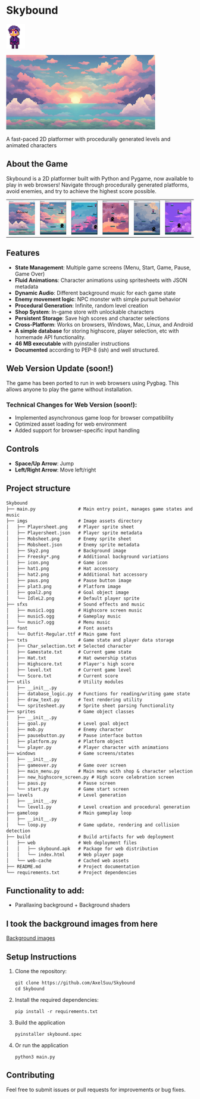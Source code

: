 # Skybound
![Skybound Logo](imgs/IdleL2.png)
<td><img src="imgs/sky2.png" alt="drawing" width="400"/></td>

A fast-paced 2D platformer with procedurally generated levels and animated characters

## About the Game
Skybound is a 2D platformer built with Python and Pygame, now available to play in web browsers! Navigate through procedurally generated platforms, avoid enemies, and try to achieve the highest score possible.

<table>
  <tr>
    <td><img src="imgs/1.png" alt="drawing" width="200"/></td>
    <td><img src="imgs/2.png" alt="drawing" width="200"/></td>
    <td><img src="imgs/3.png" alt="drawing" width="200"/></td>
    <td><img src="imgs/4.png" alt="drawing" width="200"/></td>
    <td><img src="imgs/5.png" alt="drawing" width="200"/></td>
    <td><img src="imgs/6.png" alt="drawing" width="200"/></td>
  </tr>
</table>

## Features
- **State Management**: Multiple game screens (Menu, Start, Game, Pause, Game Over)
- **Fluid Animations**: Character animations using spritesheets with JSON metadata
- **Dynamic Audio**: Different background music for each game state
- **Enemy movement logic**: NPC monster with simple pursuit behavior
- **Procedural Generation**: Infinite, random level creation
- **Shop System**: In-game store with unlockable characters
- **Persistent Storage**: Save high scores and character selections
- **Cross-Platform**: Works on browsers, Windows, Mac, Linux, and Android
- **A simple database** for storing highscore, player selection, etc with homemade API functionality.
- **46 MB executable** with pyinstaller instructions
- **Documented** according to PEP-8 (ish) and well structured.


## Web Version Update (soon!)
The game has been ported to run in web browsers using Pygbag. This allows anyone to play the game without installation.


### Technical Changes for Web Version (soon!):
- Implemented asynchronous game loop for browser compatibility
- Optimized asset loading for web environment
- Added support for browser-specific input handling

## Controls
- **Space/Up Arrow**: Jump
- **Left/Right Arrow**: Move left/right

## Project structure
```
Skybound
├── main.py                # Main entry point, manages game states and music
├── imgs                   # Image assets directory
│   ├── Playersheet.png    # Player sprite sheet
│   ├── Playersheet.json   # Player sprite metadata
│   ├── Mobsheet.png       # Enemy sprite sheet
│   ├── Mobsheet.json      # Enemy sprite metadata
│   ├── Sky2.png           # Background image
│   ├── Freesky*.png       # Additional background variations
│   ├── icon.png           # Game icon
│   ├── hat1.png           # Hat accessory
│   ├── hat2.png           # Additional hat accessory
│   ├── paus.png           # Pause button image
│   ├── plat3.png          # Platform image
│   ├── goal2.png          # Goal object image
│   └── IdleL2.png         # Default player sprite
├── sfxs                   # Sound effects and music
│   ├── music1.ogg         # Highscore screen music
│   ├── music5.ogg         # Gameplay music
│   └── music7.ogg         # Menu music
├── font                   # Font assets
│   └── Outfit-Regular.ttf # Main game font
├── txts                   # Game state and player data storage
│   ├── Char_selection.txt # Selected character
│   ├── Gamestate.txt      # Current game state
│   ├── Hat.txt            # Hat ownership status
│   ├── Highscore.txt      # Player's high score
│   ├── level.txt          # Current game level
│   └── Score.txt          # Current score
├── utils                  # Utility modules
│   ├── __init__.py
│   ├── database_logic.py  # Functions for reading/writing game state
│   ├── draw_text.py       # Text rendering utility
│   └── spritesheet.py     # Sprite sheet parsing functionality
├── sprites                # Game object classes
│   ├── __init__.py
│   ├── goal.py            # Level goal object
│   ├── mob.py             # Enemy character
│   ├── pausebutton.py     # Pause interface button
│   ├── platform.py        # Platform object
│   └── player.py          # Player character with animations
├── windows                # Game screens/states
│   ├── __init__.py
│   ├── gameover.py        # Game over screen
│   ├── main_menu.py       # Main menu with shop & character selection
│   ├── new_highscore_screen.py # High score celebration screen
│   ├── paus.py            # Pause screen
│   └── start.py           # Game start screen
├── levels                 # Level generation
│   ├── __init__.py
│   └── level1.py          # Level creation and procedural generation
├── gameloop               # Main gameplay loop
│   ├── __init__.py
│   └── loop.py            # Game update, rendering and collision detection
├── build                  # Build artifacts for web deployment
│   ├── web                # Web deployment files
│   │   ├── skybound.apk   # Package for web distribution
│   │   └── index.html     # Web player page
│   └── web-cache          # Cached web assets
├── README.md              # Project documentation
└── requirements.txt       # Project dependencies
```

## Functionality to add:
- Parallaxing background + Background shaders

## I took the background images from here
[Background images](https://craftpix.net/freebies/free-sky-with-clouds-background-pixel-art-set/)


## Setup Instructions

1. Clone the repository:
   ```
   git clone https://github.com/AxelSuu/Skybound
   cd Skybound
   ```

2. Install the required dependencies:
   ```
   pip install -r requirements.txt
   ```

3. Build the application
   ```
   pyinstaller skybound.spec
   ```
4. Or run the application
   ```
   python3 main.py
   ```

## Contributing

Feel free to submit issues or pull requests for improvements or bug fixes.
